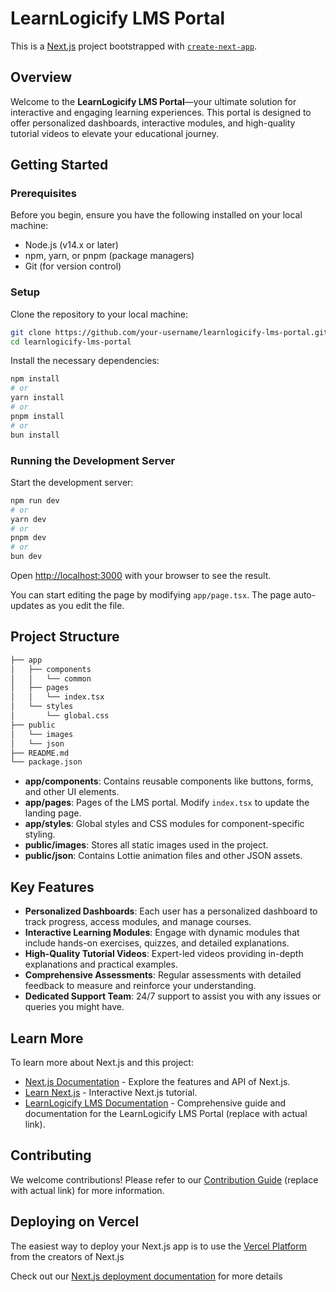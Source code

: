# LearnLogicify LMS Portal

This is a [Next.js](https://nextjs.org/) project bootstrapped with [`create-next-app`](https://github.com/vercel/next.js/tree/canary/packages/create-next-app).

## Overview

Welcome to the **LearnLogicify LMS Portal**—your ultimate solution for interactive and engaging learning experiences. This portal is designed to offer personalized dashboards, interactive modules, and high-quality tutorial videos to elevate your educational journey.

## Getting Started

### Prerequisites

Before you begin, ensure you have the following installed on your local machine:

- Node.js (v14.x or later)
- npm, yarn, or pnpm (package managers)
- Git (for version control)

### Setup

Clone the repository to your local machine:

```bash
git clone https://github.com/your-username/learnlogicify-lms-portal.git
cd learnlogicify-lms-portal
```

Install the necessary dependencies:

```bash
npm install
# or
yarn install
# or
pnpm install
# or
bun install
```

### Running the Development Server

Start the development server:

```bash
npm run dev
# or
yarn dev
# or
pnpm dev
# or
bun dev
```

Open [http://localhost:3000](http://localhost:3000) with your browser to see the result.

You can start editing the page by modifying `app/page.tsx`. The page auto-updates as you edit the file.

## Project Structure

```bash
├── app
│   ├── components
│   │   └── common
│   ├── pages
│   │   └── index.tsx
│   └── styles
│       └── global.css
├── public
│   └── images
│   └── json
├── README.md
└── package.json
```

- **app/components**: Contains reusable components like buttons, forms, and other UI elements.
- **app/pages**: Pages of the LMS portal. Modify `index.tsx` to update the landing page.
- **app/styles**: Global styles and CSS modules for component-specific styling.
- **public/images**: Stores all static images used in the project.
- **public/json**: Contains Lottie animation files and other JSON assets.

## Key Features

- **Personalized Dashboards**: Each user has a personalized dashboard to track progress, access modules, and manage courses.
- **Interactive Learning Modules**: Engage with dynamic modules that include hands-on exercises, quizzes, and detailed explanations.
- **High-Quality Tutorial Videos**: Expert-led videos providing in-depth explanations and practical examples.
- **Comprehensive Assessments**: Regular assessments with detailed feedback to measure and reinforce your understanding.
- **Dedicated Support Team**: 24/7 support to assist you with any issues or queries you might have.

## Learn More

To learn more about Next.js and this project:

- [Next.js Documentation](https://nextjs.org/docs) - Explore the features and API of Next.js.
- [Learn Next.js](https://nextjs.org/learn) - Interactive Next.js tutorial.
- [LearnLogicify LMS Documentation](#) - Comprehensive guide and documentation for the LearnLogicify LMS Portal (replace with actual link).

## Contributing

We welcome contributions! Please refer to our [Contribution Guide](#) (replace with actual link) for more information.

## Deploying on Vercel

The easiest way to deploy your Next.js app is to use the [Vercel Platform](https://vercel.com/new?utm_medium=default-template&filter=next.js&utm_source=create-next-app&utm_campaign=create-next-app-readme) from the creators of Next.js

Check out our [Next.js deployment documentation](https://nextjs.org/docs/deployment) for more details